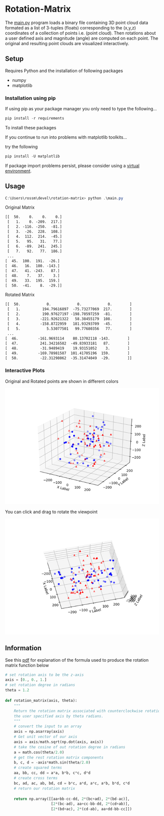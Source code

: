 # Rotation-Matrix
The [main.py](https://github.com/mauckc/rotation-matrix/blob/master/main.py) program loads a binary file containing 3D point cloud data formated as a list of 3-tuples (floats) corresponding to the (x,y,z) coordinates of a collection of points i.e. (point cloud). Then rotations about a user defined axis and magnitude (angle) are computed on each point. The original and resulting point clouds are visualized interactively.

## Setup
Requires Python and the installation of following packages
- numpy
- matplotlib

### Installation using pip
If using pip as your package manager you only need to type the following...
```PowerShell
pip install -r requirements
```
To install these packages

If you continue to run into problems with matplotlib toolkits...

try the following
```PowerShell
pip install -U matplotlib
```

If package import problems persist, please consider using a [virtual environment](https://docs.python-guide.org/dev/virtualenvs/).

## Usage
```PowerShell
C:\Users\rossm\devel\rotation-matrix> python .\main.py
```

Original Matrix
```
[[  50.    0.    0.    0.]
 [   1.    0. -209.  217.]
 [   2. -116. -250.  -81.]
 [   3.  -26.  228.  108.]
 [   4.  112.  214.  -45.]
 [   5.   95.   31.   77.]
 [   6.  -89.  241.  245.]
 [   7.   92.   77.  186.]
 ...
[  45.  100.  191.  -26.]
[  46.   16.  180. -143.]
[  47.   41. -243.   87.]
[  48.    7.   37.    3.]
[  49.   33.  195.  159.]
[  50.  -41.    8.  -29.]]
```
Rotated Matrix
```Shell
[[  50.            0.            0.            0.        ]
 [   1.          194.79616897  -75.73277069  217.        ]
 [   2.          190.97627197 -198.70597259  -81.        ]
 [   3.         -221.92621322   58.38455179  108.        ]
 [   4.         -158.8722959   181.93293709  -45.        ]
 [   5.            5.53077501   99.77680356   77.        ]
 ...
[  46.         -161.9693114    80.13702118 -143.        ]
[  47.          241.34216582  -49.83933181   87.        ]
[  48.          -31.9489419    19.93151052    3.        ]
[  49.         -169.78981587  101.41705196  159.        ]
[  50.          -22.31298062  -35.31474049  -29.        ]]
```

### Interactive Plots
Original and Rotated points are shown in different colors

![output-01.png](./doc/img/output-01.png)

You can click and drag to rotate the viewpoint

![output-02.png](./doc/img/output-02.png)

## Information
See this [pdf](https://github.com/mauckc/rotation-matrix/blob/master/doc/my-solution-rotation-matrix.pdf) for explanation of the formula used to produce the rotation matrix function below

```python
# set rotation axis to be the z-axis
axis = [0., 0., 1.]
# set rotation degree in radians
theta = 1.2

def rotation_matrix(axis, theta):
    """
    Return the rotation matrix associated with counterclockwise rotation about
    the user specified axis by theta radians.
    """
    # convert the input to an array
    axis = np.asarray(axis)
    # Get unit vector of our axis
    axis = axis/math.sqrt(np.dot(axis, axis))
    # take the cosine of out rotation degree in radians
    a = math.cos(theta/2.0)
    # get the rest rotation matrix components
    b, c, d = -axis*math.sin(theta/2.0)
    # create squared terms
    aa, bb, cc, dd = a*a, b*b, c*c, d*d
    # create cross terms
    bc, ad, ac, ab, bd, cd = b*c, a*d, a*c, a*b, b*d, c*d
    # return our rotation matrix

    return np.array([[aa+bb-cc-dd, 2*(bc+ad), 2*(bd-ac)],
                     [2*(bc-ad), aa+cc-bb-dd, 2*(cd+ab)],
                     [2*(bd+ac), 2*(cd-ab), aa+dd-bb-cc]])
```

